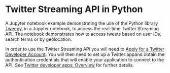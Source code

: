# Twitter Streaming API in Python
A Jupyter notebook example demonstrating the use of the Python library [Tweepy](https://www.tweepy.org/), in a Jupyter notebook, to access the real-time Twitter Streaming API. The notebook demonstrates how to access tweets based on user IDs, search terms or by geolocation.

In order to use the Twitter Streaming API you will need to [Apply for a Twitter Developer Account](https://developer.twitter.com/en/application/use-case). You will then need to set up a Twitter appand obtain the authentication credentials that will enable your application to connect to the API. See [Twitter developer apps: Overview](https://developer.twitter.com/en/docs/basics/apps/overview) for further details.
